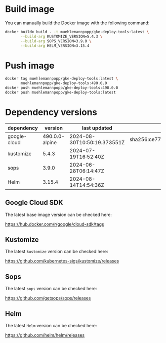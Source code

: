 # Build image

You can manually build the Docker image with the following command:

```bash
docker buildx build . -t muehlemannpopp/gke-deploy-tools:latest \
       --build-arg KUSTOMIZE_VERSION=5.4.3 \
       --build-arg SOPS_VERSION=3.9.0 \
       --build-arg HELM_VERSION=3.15.4
```

# Push image

```bash
docker tag muehlemannpopp/gke-deploy-tools:latest \
       muehlemannpopp/gke-deploy-tools:490.0.0
docker push muehlemannpopp/gke-deploy-tools:490.0.0
docker push muehlemannpopp/gke-deploy-tools:latest
```


# Dependency versions

| dependency   | version                 | last updated                 | digest                       |
|--------------|-------------------------|------------------------------|------------------------------|
| google-cloud | 490.0.0-alpine | 2024-08-30T10:50:19.373551Z | sha256:ce779e51bfc97bc7b9715efdef267b5f18f27ba54b089296dc66da49fc57b21a |
| kustomize    | 5.4.3        | 2024-07-19T16:52:40Z            |                              |
| sops         | 3.9.0             | 2024-06-28T06:14:47Z                 |                              |
| Helm         | 3.15.4             | 2024-08-14T14:54:36Z                 |                              |


## Google Cloud SDK

The latest base image version can be checked here:

<https://hub.docker.com/r/google/cloud-sdk/tags>


## Kustomize

The latest `kustomize` version can be checked here:

<https://github.com/kubernetes-sigs/kustomize/releases>


## Sops

The latest `sops` version can be checked here:

<https://github.com/getsops/sops/releases>


## Helm

The latest `Helm` version can be checked here:

<https://github.com/helm/helm/releases>
